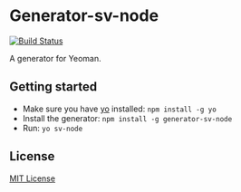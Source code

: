 # Generator-sv-node
[![Build Status](https://secure.travis-ci.org/sebv/generator-sv-node.png?branch=master)](https://travis-ci.org/sebv/generator-sv-node)

A generator for Yeoman.

## Getting started
- Make sure you have [yo](https://github.com/yeoman/yo) installed:
    `npm install -g yo`
- Install the generator: `npm install -g generator-sv-node`
- Run: `yo sv-node`

## License
[MIT License](http://en.wikipedia.org/wiki/MIT_License)
